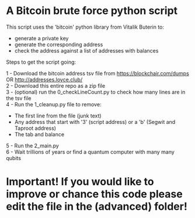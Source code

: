 # A Bitcoin brute force python script

This script uses the 'bitcoin' python library from Vitalik Buterin to:
  - generate a private key
  - generate the corresponding address
  - check the address against a list of addresses with balances


Steps to get the script going:

1 - Download the bitcoin address tsv file from https://blockchair.com/dumps OR http://addresses.loyce.club/ \
2 - Download this entire repo as a zip file\
3 - (optional) run the 0_checkLineCount.py to check how many lines are in the tsv file\
4 - Run the 1_cleanup.py file to remove:
 - The first line from the file (junk text)
 - Any address that start with '3' (script address) or a 'b' (Segwit and Taproot address)
 - The tab and balance

5 - Run the 2_main.py\
6 - Wait trillions of years or find a quantum computer with many many qubits

# Important! If you would like to improve or chance this code please edit the file in the (advanced) folder!
